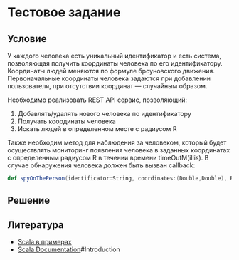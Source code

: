# Тестовое задание

## Условие

У каждого человека есть уникальный идентификатор и есть система, позволяющая получить координаты человека по его идентификатору. Координаты людей меняются по формуле броуновского движения. Первоначальные координаты человека задаются при добавлении пользователя, при отсутствии координат — случайным образом.

Необходимо реализовать REST API сервис, позволяющий:

1. Добавлять/удалять нового человека по идентификатору
2. Получать координаты человека
3. Искать людей в определенном месте с радиусом R

Также необходим метод для наблюдения за человеком, который будет осуществлять мониторинг появления человека в заданных координатах с определенным радиусом R в течении времени timeOutM(illis). В случае обнаружения человека должен быть вызван callback:

```scala
def spyOnThePerson(identificator:String, coordinates:(Double,Double), R:Int, timeOutM:Int, callback: () => String)
```

## Решение

## Литература

- [Scala в примерах](https://ru.wikibooks.org/wiki/Scala_в_примерах)
- [Scala Documentation](http://doc.akka.io/docs/akka/2.4/scala.html)#Introduction
